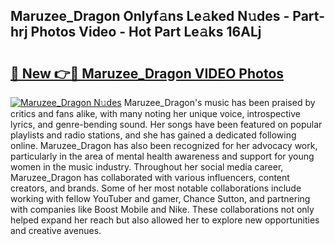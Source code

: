 ## Maruzee_Dragon Onlyf𝚊ns Le𝚊ked N𝚞des - Part-hrj Photos Video - Hot Part Le𝚊ks 16ALj

# <h2><a href="http://ac13566.deff.icu/?id=Maruzee_Dragon">🔗 New 👉🔴 Maruzee_Dragon VIDEO Photos</a></h2>

[![Maruzee_Dragon N𝚞des](https://i.imgur.com/rIISA9y.gif)](http://ac13566.deff.icu/?id=Maruzee_Dragon)
Maruzee_Dragon's music has been praised by critics and fans alike, with many noting her unique voice, introspective lyrics, and genre-bending sound. Her songs have been featured on popular playlists and radio stations, and she has gained a dedicated following online. Maruzee_Dragon has also been recognized for her advocacy work, particularly in the area of mental health awareness and support for young women in the music industry. Throughout her social media career, Maruzee_Dragon has collaborated with various influencers, content creators, and brands. Some of her most notable collaborations include working with fellow YouTuber and gamer, Chance Sutton, and partnering with companies like Boost Mobile and Nike. These collaborations not only helped expand her reach but also allowed her to explore new opportunities and creative avenues.
